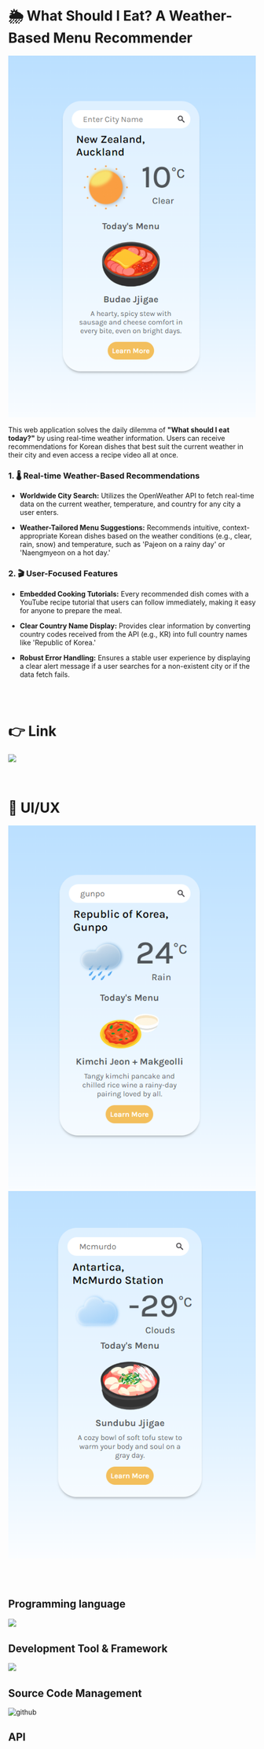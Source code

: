 # 🌦️ What Should I Eat? A Weather-Based Menu Recommender
![image](https://github.com/osy0602/weather-kmenu/blob/main/src/ui/clear10degree.png)

This web application solves the daily dilemma of **"What should I eat today?"** by using real-time weather information. Users can receive recommendations for Korean dishes that best suit the current weather in their city and even access a recipe video all at once.

### 1. 🌡️ Real-time Weather-Based Recommendations
- **Worldwide City Search:** Utilizes the OpenWeather API to fetch real-time data on the current weather, temperature, and country for any city a user enters.

- **Weather-Tailored Menu Suggestions:** Recommends intuitive, context-appropriate Korean dishes based on the weather conditions (e.g., clear, rain, snow) and temperature, such as 'Pajeon on a rainy day' or 'Naengmyeon on a hot day.'

### 2. 🎬 User-Focused Features
- **Embedded Cooking Tutorials:** Every recommended dish comes with a YouTube recipe tutorial that users can follow immediately, making it easy for anyone to prepare the meal.

- **Clear Country Name Display:** Provides clear information by converting country codes received from the API (e.g., KR) into full country names like 'Republic of Korea.'

- **Robust Error Handling:** Ensures a stable user experience by displaying a clear alert message if a user searches for a non-existent city or if the data fetch fails.

<br/>
<br/>

# 👉 Link
<a href = "https://weather-kmenu.vercel.app/">
<img src="https://img.shields.io/badge/click here-a374db?style=for-the-badge&logoColor=white"/>
</a>
<br/>

<br/>
<br/>

 

# 📝 UI/UX
![image](https://github.com/osy0602/weather-kmenu/blob/main/src/ui/rain24degree.png)
![image](https://github.com/osy0602/weather-kmenu/blob/main/src/ui/cloudcold.png)


<br/>
<br/>

## Programming language

<img src="https://img.shields.io/badge/JavaScript-F7DF1E?style=for-the-badge&logo=javascript&logoColor=black"/>
<br/>

## Development Tool & Framework
<img src="https://img.shields.io/badge/React-61DAFB?style=for-the-badge&logo=React&logoColor=white"/>
<br/>


## Source Code Management
<img alt="github" src="https://img.shields.io/badge/Github-000000?style=for-the-badge&logo=github&logoColor=white"> 
<br/>


## API

<img alt="" src="https://img.shields.io/badge/OpenWeather-dc381f?style=for-the-badge">


<br/>
<br/>
<br/>



